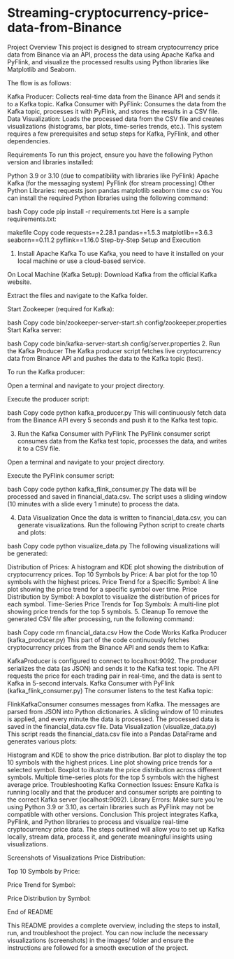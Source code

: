 # Streaming-cryptocurrency-price-data-from-Binance
Project Overview
This project is designed to stream cryptocurrency price data from Binance via an API, process the data using Apache Kafka and PyFlink, and visualize the processed results using Python libraries like Matplotlib and Seaborn.

The flow is as follows:

Kafka Producer: Collects real-time data from the Binance API and sends it to a Kafka topic.
Kafka Consumer with PyFlink: Consumes the data from the Kafka topic, processes it with PyFlink, and stores the results in a CSV file.
Data Visualization: Loads the processed data from the CSV file and creates visualizations (histograms, bar plots, time-series trends, etc.).
This system requires a few prerequisites and setup steps for Kafka, PyFlink, and other dependencies.

Requirements
To run this project, ensure you have the following Python version and libraries installed:

Python 3.9 or 3.10 (due to compatibility with libraries like PyFlink)
Apache Kafka (for the messaging system)
PyFlink (for stream processing)
Other Python Libraries:
requests
json
pandas
matplotlib
seaborn
time
csv
os
You can install the required Python libraries using the following command:

bash
Copy code
pip install -r requirements.txt
Here is a sample requirements.txt:

makefile
Copy code
requests==2.28.1
pandas==1.5.3
matplotlib==3.6.3
seaborn==0.11.2
pyflink==1.16.0
Step-by-Step Setup and Execution
1. Install Apache Kafka
To use Kafka, you need to have it installed on your local machine or use a cloud-based service.

On Local Machine (Kafka Setup):
Download Kafka from the official Kafka website.

Extract the files and navigate to the Kafka folder.

Start Zookeeper (required for Kafka):

bash
Copy code
bin/zookeeper-server-start.sh config/zookeeper.properties
Start Kafka server:

bash
Copy code
bin/kafka-server-start.sh config/server.properties
2. Run the Kafka Producer
The Kafka producer script fetches live cryptocurrency data from Binance API and pushes the data to the Kafka topic (test).

To run the Kafka producer:

Open a terminal and navigate to your project directory.

Execute the producer script:

bash
Copy code
python kafka_producer.py
This will continuously fetch data from the Binance API every 5 seconds and push it to the Kafka test topic.

3. Run the Kafka Consumer with PyFlink
The PyFlink consumer script consumes data from the Kafka test topic, processes the data, and writes it to a CSV file.

Open a terminal and navigate to your project directory.

Execute the PyFlink consumer script:

bash
Copy code
python kafka_flink_consumer.py
The data will be processed and saved in financial_data.csv. The script uses a sliding window (10 minutes with a slide every 1 minute) to process the data.

4. Data Visualization
Once the data is written to financial_data.csv, you can generate visualizations. Run the following Python script to create charts and plots:

bash
Copy code
python visualize_data.py
The following visualizations will be generated:

Distribution of Prices: A histogram and KDE plot showing the distribution of cryptocurrency prices.
Top 10 Symbols by Price: A bar plot for the top 10 symbols with the highest prices.
Price Trend for a Specific Symbol: A line plot showing the price trend for a specific symbol over time.
Price Distribution by Symbol: A boxplot to visualize the distribution of prices for each symbol.
Time-Series Price Trends for Top Symbols: A multi-line plot showing price trends for the top 5 symbols.
5. Cleanup
To remove the generated CSV file after processing, run the following command:

bash
Copy code
rm financial_data.csv
How the Code Works
Kafka Producer (kafka_producer.py)
This part of the code continuously fetches cryptocurrency prices from the Binance API and sends them to Kafka:

KafkaProducer is configured to connect to localhost:9092.
The producer serializes the data (as JSON) and sends it to the Kafka test topic.
The API requests the price for each trading pair in real-time, and the data is sent to Kafka in 5-second intervals.
Kafka Consumer with PyFlink (kafka_flink_consumer.py)
The consumer listens to the test Kafka topic:

FlinkKafkaConsumer consumes messages from Kafka.
The messages are parsed from JSON into Python dictionaries.
A sliding window of 10 minutes is applied, and every minute the data is processed.
The processed data is saved in the financial_data.csv file.
Data Visualization (visualize_data.py)
This script reads the financial_data.csv file into a Pandas DataFrame and generates various plots:

Histogram and KDE to show the price distribution.
Bar plot to display the top 10 symbols with the highest prices.
Line plot showing price trends for a selected symbol.
Boxplot to illustrate the price distribution across different symbols.
Multiple time-series plots for the top 5 symbols with the highest average price.
Troubleshooting
Kafka Connection Issues: Ensure Kafka is running locally and that the producer and consumer scripts are pointing to the correct Kafka server (localhost:9092).
Library Errors: Make sure you're using Python 3.9 or 3.10, as certain libraries such as PyFlink may not be compatible with other versions.
Conclusion
This project integrates Kafka, PyFlink, and Python libraries to process and visualize real-time cryptocurrency price data. The steps outlined will allow you to set up Kafka locally, stream data, process it, and generate meaningful insights using visualizations.

Screenshots of Visualizations
Price Distribution:


Top 10 Symbols by Price:


Price Trend for Symbol:


Price Distribution by Symbol:


End of README

This README provides a complete overview, including the steps to install, run, and troubleshoot the project. You can now include the necessary visualizations (screenshots) in the images/ folder and ensure the instructions are followed for a smooth execution of the project.
